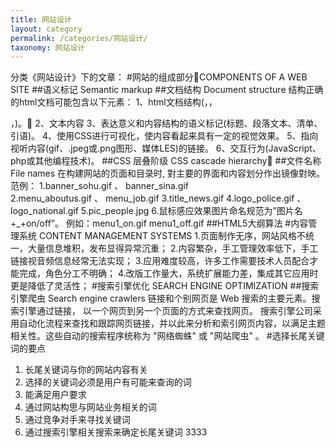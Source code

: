 ```yaml
---
title: 网站设计
layout: category
permalink: /categories/网站设计/
taxonomy: 网站设计
---
```


分类《网站设计》下的文章：
#网站的组成部分COMPONENTS OF A WEB SITE
##语义标记 Semantic markup
##文档结构 Document structure
结构正确的html文档可能包含以下元素：
1、html文档结构(<head>，<body>，<div>，<span>)。
2、文本内容
3、表达意义和内容结构的语义标记(标题、段落文本、清单、引语)。
4、使用CSS进行可视化，使内容看起来具有一定的视觉效果。
5、指向视听内容(gif、.jpeg或.png图形、媒体LES)的链接。
6、交互行为(JavaScript、php或其他编程技术)。
##CSS 层叠阶级 CSS cascade hierarchy
##文件名称 File names
在构建网站的页面和目录时, 對主要的界面和内容划分作出镜像對映。
范例：
1.banner_sohu.gif 、 banner_sina.gif  
2.menu_aboutus.gif 、 menu_job.gif 
3.title_news.gif 
4.logo_police.gif 、logo_national.gif 
5.pic_people.jpg 
6.鼠标感应效果图片命名规范为”图片名+_+on/off”。 例如：menu1_on.gif  menu1_off.gif 
##HTML5大纲算法
#内容管理系统 CONTENT MANAGEMENT SYSTEMS
1.页面制作无序，网站风格不统一，大量信息堆积，发布显得异常沉重；
2.内容繁杂，手工管理效率低下，手工链接视音频信息经常无法实现；
3.应用难度较高，许多工作需要技术人员配合才能完成，角色分工不明确；
4.改版工作量大，系统扩展能力差，集成其它应用时更是降低了灵活性；
#搜索引擎优化  SEARCH ENGINE OPTIMIZATION
##搜索引擎爬虫 Search engine crawlers
链接和个别网页是 Web 搜索的主要元素。搜索引擎通过链接，
以一个网页到另一个页面的方式来查找网页。
搜索引擎公司采用自动化流程来查找和跟踪网页链接，并以此来分析和索引网页内容，以满足主题相关性。这些自动的搜索程序统称为 "网络蜘蛛" 或 "网站爬虫" 。 
#选择长尾关键词的要点
1. 长尾关键词与你的网站内容有关
2. 选择的关键词必须是用户有可能来查询的词
3. 能满足用户要求
4. 通过网站构思与网站业务相关的词
5. 通过竞争对手来寻找关键词
6. 通过搜索引擎相关搜索来确定长尾关键词
3333
